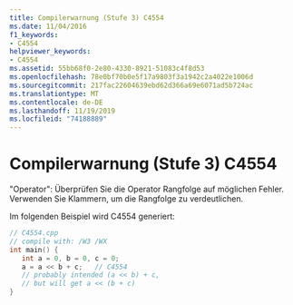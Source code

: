 ```yaml
---
title: Compilerwarnung (Stufe 3) C4554
ms.date: 11/04/2016
f1_keywords:
- C4554
helpviewer_keywords:
- C4554
ms.assetid: 55bb68f0-2e80-4330-8921-51083c4f8d53
ms.openlocfilehash: 78e0bf70b0e5f17a9803f3a1942c2a4022e1006d
ms.sourcegitcommit: 217fac22604639ebd62d366a69e6071ad5b724ac
ms.translationtype: MT
ms.contentlocale: de-DE
ms.lasthandoff: 11/19/2019
ms.locfileid: "74188889"
---
```

# <a name="compiler-warning-level-3-c4554"></a>Compilerwarnung (Stufe 3) C4554

"Operator": Überprüfen Sie die Operator Rangfolge auf möglichen Fehler. Verwenden Sie Klammern, um die Rangfolge zu verdeutlichen.

Im folgenden Beispiel wird C4554 generiert:

```cpp
// C4554.cpp
// compile with: /W3 /WX
int main() {
   int a = 0, b = 0, c = 0;
   a = a << b + c;   // C4554
   // probably intended (a << b) + c,
   // but will get a << (b + c)
}
```